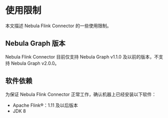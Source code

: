 # 使用限制

本文描述 Nebula Flink Connector 的一些使用限制。

## Nebula Graph 版本

Nebula Flink Connector 目前仅支持 Nebula Graph v1.1.0 及以前的版本，不支持 Nebula Graph v2.0.0。

## 软件依赖

为保证 Nebula Flink Connector 正常工作，确认机器上已经安装以下软件：

- Apache Flink&reg;：1.11 及以后版本
- JDK 8
